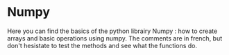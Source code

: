# Numpy

Here you can find the basics of the python librairy Numpy : how to create arrays and basic operations using numpy.
The comments are in french, but don't hesistate to test the methods and see what the functions do. 
